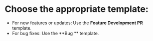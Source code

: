 # Choose the appropriate template:
- For new features or updates: Use the **Feature Development PR** template.
- For bug fixes: Use the **Bug ** template.